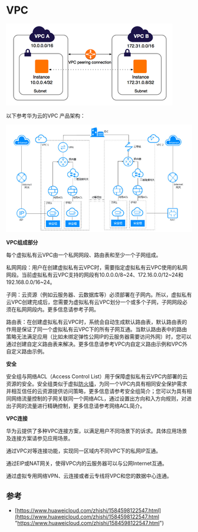 # VPC

![](image/image_Redyekdpil.png)

以下参考华为云的VPC 产品架构：

![](image/image_iIZPfS7vpI.png)

**VPC组成部分**

每个虚拟私有云VPC由一个私网网段、路由表和至少一个子网组成。

私网网段：用户在创建虚拟私有云VPC时，需要指定虚拟私有云VPC使用的私网网段。当前虚拟私有云VPC支持的网段有10.0.0.0/8\~24、172.16.0.0/12\~24和192.168.0.0/16\~24。

子网：云资源（例如云服务器、云数据库等）必须部署在子网内。所以，虚拟私有云VPC创建完成后，您需要为虚拟私有云VPC划分一个或多个子网，子网网段必须在私网网段内。更多信息请参考子网。

路由表：在创建虚拟私有云VPC时，系统会自动生成默认路由表，默认路由表的作用是保证了同一个虚拟私有云VPC下的所有子网互通。当默认路由表中的路由策略无法满足应用（比如未绑定弹性公网IP的云服务器需要访问外网）时，您可以通过创建自定义路由表来解决。更多信息请参考VPC内自定义路由示例和VPC外自定义路由示例。

**安全**

安全组与网络ACL（Access Control List）用于保障虚拟私有云VPC内部署的云资源的安全。安全组类似于虚拟[防火墙](https://www.huaweicloud.com/product/waf.html "防火墙")，为同一个VPC内具有相同安全保护需求并相互信任的云资源提供访问策略，更多信息请参考安全组简介；您可以为具有相同网络流量控制的子网关联同一个网络ACL，通过设置出方向和入方向规则，对进出子网的流量进行精确控制，更多信息请参考网络ACL简介。

**VPC连接**

华为云提供了多种VPC连接方案，以满足用户不同场景下的诉求。具体应用场景及连接方案请参见应用场景。

通过VPC对等连接功能，实现同一区域内不同VPC下的私网IP互通。

通过EIP或NAT网关，使得VPC内的云服务器可以与公网Internet互通。

通过虚拟专用网络VPN、云连接或者云专线将VPC和您的数据中心连通。

## 参考

*   [https://www.huaweicloud.com/zhishi/1584598122547.html](https://www.huaweicloud.com/zhishi/1584598122547.html "https://www.huaweicloud.com/zhishi/1584598122547.html")
